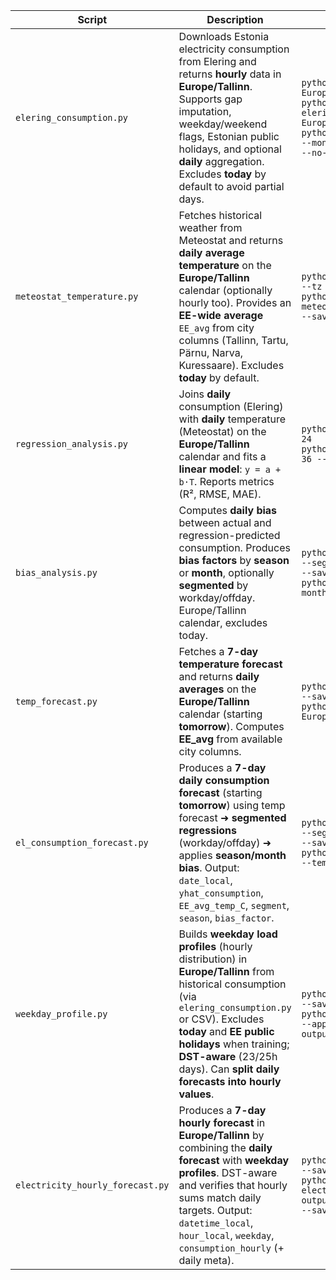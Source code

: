 | Script | Description | CLI | Python |
|---|---|---|---|
| `elering_consumption.py` | Downloads Estonia electricity consumption from Elering and returns **hourly** data in **Europe/Tallinn**. Supports gap imputation, weekday/weekend flags, Estonian public holidays, and optional **daily** aggregation. Excludes **today** by default to avoid partial days. | <code>python<wbr> elering_consumption.py<wbr> --months 24<wbr> --tz Europe/Tallinn<wbr> --outdir output</code><br><code>python<wbr> elering_consumption.py<wbr> --daily<wbr> --months 24<wbr> --tz Europe/Tallinn</code><br><code>python<wbr> elering_consumption.py<wbr> --months 12<wbr> --include-today<wbr> --no-impute<wbr> --no-holidays</code> | <code>from<wbr> elering_consumption import<wbr> get_hourly_consumption,<wbr> get_daily_consumption</code><br><code>df_hourly = get_hourly_consumption(months=24,<wbr> tz="Europe/Tallinn",<wbr> exclude_today=True,<wbr> add_weekday=True,<wbr> add_holidays=True,<wbr> impute_missing=True)</code><br><code>df_daily = get_daily_consumption(months=24,<wbr> tz="Europe/Tallinn")</code> |
| `meteostat_temperature.py` | Fetches historical weather from Meteostat and returns **daily average temperature** on the **Europe/Tallinn** calendar (optionally hourly too). Provides an **EE-wide average** `EE_avg` from city columns (Tallinn, Tartu, Pärnu, Narva, Kuressaare). Excludes **today** by default. | <code>python<wbr> meteostat_temperature.py<wbr> --months 24<wbr> --tz Europe/Tallinn<wbr> --outdir output</code><br><code>python<wbr> meteostat_temperature.py<wbr> --daily<wbr> --months 36<wbr> --save-csv</code> | <code>from<wbr> meteostat_temperature import<wbr> get_daily_temperature</code><br><code>df_daily = get_daily_temperature(months=24,<wbr> tz="Europe/Tallinn")</code> |
| `regression_analysis.py` | Joins **daily** consumption (Elering) with **daily** temperature (Meteostat) on the **Europe/Tallinn** calendar and fits a **linear model**: `y = a + b·T`. Reports metrics (R², RMSE, MAE). | <code>python<wbr> regression_analysis.py<wbr> --months 24</code><br><code>python<wbr> regression_analysis.py<wbr> --months 36<wbr> --save-fig</code> | <code>from<wbr> regression_analysis import<wbr> load_daily_frames,<wbr> run_linreg</code><br><code>cons,temp = load_daily_frames(months=24)</code><br><code>model = run_linreg(cons,temp)  # returns dict with a,b,r2,rmse,mae</code> |
| `bias_analysis.py` | Computes **daily bias** between actual and regression-predicted consumption. Produces **bias factors** by **season** or **month**, optionally **segmented** by workday/offday. Europe/Tallinn calendar, excludes today. | <code>python<wbr> bias_analysis.py<wbr> --mode season<wbr> --segmented<wbr> --months 24<wbr> --save-csv<wbr> --save-plot</code><br><code>python<wbr> bias_analysis.py<wbr> --mode month<wbr> --months 36</code> | <code>from<wbr> bias_analysis import<wbr> get_bias_factors,<wbr> get_season_bias_segmented,<wbr> apply_bias_to_forecast</code><br><code>factors,meta,table = get_bias_factors(mode="season",<wbr> segmented=True,<wbr> months=24)</code><br><code>df_adj = apply_bias_to_forecast(df=daily_df,<wbr> bias_map=factors,<wbr> mode="season",<wbr> segmented=True)</code> |
| `temp_forecast.py` | Fetches a **7-day temperature forecast** and returns **daily averages** on the **Europe/Tallinn** calendar (starting **tomorrow**). Computes **EE_avg** from available city columns. | <code>python<wbr> temp_forecast.py<wbr> --save-csv</code><br><code>python<wbr> temp_forecast.py<wbr> --tz Europe/Tallinn<wbr> --outdir output<wbr> --save-csv</code> | <code>from<wbr> temp_forecast import<wbr> get_next7_forecast</code><br><code>df = get_next7_forecast(tz="Europe/Tallinn")</code> |
| `el_consumption_forecast.py` | Produces a **7-day daily consumption forecast** (starting **tomorrow**) using temp forecast ➜ **segmented regressions** (workday/offday) ➜ applies **season/month bias**. Output: `date_local`, `yhat_consumption`, `EE_avg_temp_C`, `segment`, `season`, `bias_factor`. | <code>python<wbr> el_consumption_forecast.py<wbr> --mode season<wbr> --segmented-bias<wbr> --months 24<wbr> --save-csv</code><br><code>python<wbr> el_consumption_forecast.py<wbr> --temp-module temp_forecast.py<wbr> --save-csv</code> | <code>from<wbr> el_consumption_forecast import<wbr> forecast_next7</code><br><code>daily = forecast_next7(mode="season",<wbr> segmented_bias=True,<wbr> months_hist=24)</code> |
| `weekday_profile.py` | Builds **weekday load profiles** (hourly distribution) in **Europe/Tallinn** from historical consumption (via `elering_consumption.py` or CSV). Excludes **today** and **EE public holidays** when training; **DST-aware** (23/25h days). Can **split daily forecasts into hourly values**. | <code>python<wbr> weekday_profile.py<wbr> --save-matrix</code><br><code>python<wbr> weekday_profile.py<wbr> --apply-daily-csv<wbr> output/forecast_consumption_daily_next7_tallinn_*.csv</code> | <code>from<wbr> weekday_profile import<wbr> get_weekday_hour_share_matrix,<wbr> split_daily_forecast_to_hourly</code><br><code>M = get_weekday_hour_share_matrix(last_n=6,<wbr> months=24)</code><br><code>hourly = split_daily_forecast_to_hourly(daily_df,<wbr> share_matrix=M)</code> |
| `electricity_hourly_forecast.py` | Produces a **7-day hourly forecast** in **Europe/Tallinn** by combining the **daily forecast** with **weekday profiles**. DST-aware and verifies that hourly sums match daily targets. Output: `datetime_local`, `hour_local`, `weekday`, `consumption_hourly` (+ daily meta). | <code>python<wbr> electricity_hourly_forecast.py<wbr> --save-csv</code><br><code>python<wbr> electricity_hourly_forecast.py<wbr> --daily-csv<wbr> output/forecast_consumption_daily_next7_tallinn_*.csv<wbr> --save-csv</code> | <code>from<wbr> electricity_hourly_forecast import<wbr> main</code><br><code>hourly = main(save_csv=False)</code><br><code>hourly = main(use_daily_csv="output/forecast_consumption_daily_next7_tallinn_YYYYMMDD_YYYYMMDD.csv",<wbr> save_csv=True)</code> |
